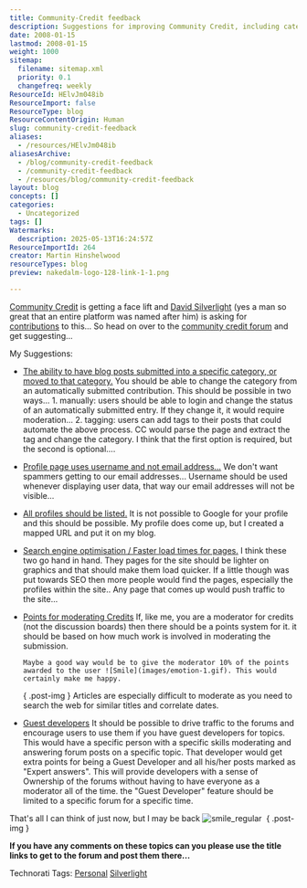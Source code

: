 ```yaml
---
title: Community-Credit feedback
description: Suggestions for improving Community Credit, including category management, privacy for user profiles, SEO, faster page loads, moderation rewards, and guest developer roles.
date: 2008-01-15
lastmod: 2008-01-15
weight: 1000
sitemap:
  filename: sitemap.xml
  priority: 0.1
  changefreq: weekly
ResourceId: HElvJm048ib
ResourceImport: false
ResourceType: blog
ResourceContentOrigin: Human
slug: community-credit-feedback
aliases:
  - /resources/HElvJm048ib
aliasesArchive:
  - /blog/community-credit-feedback
  - /community-credit-feedback
  - /resources/blog/community-credit-feedback
layout: blog
concepts: []
categories:
  - Uncategorized
tags: []
Watermarks:
  description: 2025-05-13T16:24:57Z
ResourceImportId: 264
creator: Martin Hinshelwood
resourceTypes: blog
preview: nakedalm-logo-128-link-1-1.png

---
```

[Community Credit](http://www.community-credit.com) is getting a face lift and [David Silverlight](http://www.community-credit.com/cs/blogs/default.aspx) (yes a man so great that an entire platform was named after him) is asking for [contributions](http://www.community-credit.com/cs/forums/107/ShowForum.aspx) to this... So head on over to the [community credit forum](http://www.community-credit.com/cs/forums/107/ShowForum.aspx) and get suggesting...

My Suggestions:

- [The ability to have blog posts submitted into a specific category, or moved to that category.](http://www.community-credit.com/cs/forums/4315/ShowThread.aspx#4315)
  You should be able to change the category from an automatically submitted contribution.
  This should be possible in two ways...
  1\. manually: users should be able to login and change the status of an automatically submitted entry. If they change it, it would require moderation...
  2\. tagging: users can add tags to their posts that could automate the above process. CC would parse the page and extract the tag and change the category.
  I think that the first option is required, but the second is optional....
- [Profile page uses username and not email address...](http://www.community-credit.com/cs/forums/4316/ShowThread.aspx#4316)
  We don't want spammers getting to our email addresses...
  Username should be used whenever displaying user data, that way our email addresses will not be visible...
- [All profiles should be listed.](http://www.community-credit.com/cs/forums/4318/ShowThread.aspx#4318)
  It is not possible to Google for your profile and this should be possible. My profile does come up, but I created a mapped URL and put it on my blog.
- [Search engine optimisation / Faster load times for pages.](http://www.community-credit.com/cs/forums/4319/ShowThread.aspx#4319)
  I think these two go hand in hand. They pages for the site should be lighter on graphics and that should make them load quicker. If a little though was put towards SEO then more people would find the pages, especially the profiles within the site.. Any page that comes up would push traffic to the site...
- [Points for moderating Credits](http://www.community-credit.com/cs/forums/4320/ShowThread.aspx#4320)
  If, like me, you are a moderator for credits (not the discussion boards) then there should be a points system for it. it should be based on how much work is involved in moderating the submission.

      Maybe a good way would be to give the moderator 10% of the points awarded to the user ![Smile](images/emotion-1.gif). This would certainly make me happy.

  { .post-img }
  Articles are especially difficult to moderate as you need to search the web for similar titles and correlate dates.

- [Guest developers](http://www.community-credit.com/cs/forums/4321/ShowThread.aspx#4321)
  It should be possible to drive traffic to the forums and encourage users to use them if you have guest developers for topics.
  This would have a specific person with a specific skills moderating and answering forum posts on a specific topic. That developer would get extra points for being a Guest Developer and all his/her posts marked as "Expert answers".
  This will provide developers with a sense of Ownership of the forums without having to have everyone as a moderator all of the time. the "Guest Developer" feature should be limited to a specific forum for a specific time.

That's all I can think of just now, but I may be back ![smile_regular](images/smile_regular-2-2.gif) 
{ .post-img }

**If you have any comments on these topics can you please use the title links to get to the forum and post them there...**

Technorati Tags: [Personal](http://technorati.com/tags/Personal) [Silverlight](http://technorati.com/tags/Silverlight)
